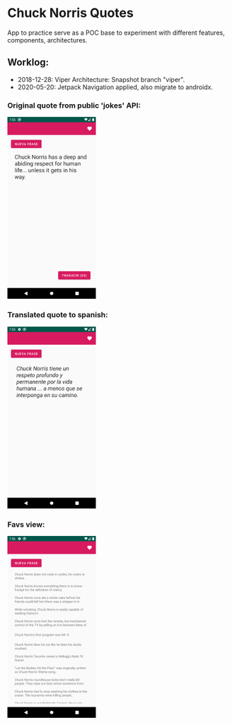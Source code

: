 # Chuck Norris Quotes
App to practice serve as a POC base to experiment with different features, components, architectures.

## Worklog:
- 2018-12-28: Viper Architecture: Snapshot branch "viper".
- 2020-05-20: Jetpack Navigation applied, also migrate to androidx.

### Original quote from public 'jokes' API:
<img src="content/original_quote.png" width="200"/>

### Translated quote to spanish:
<img src="content/translated_quote.png" width="200"/>

### Favs view:
<img src="content/favs_view.png" width="200"/>